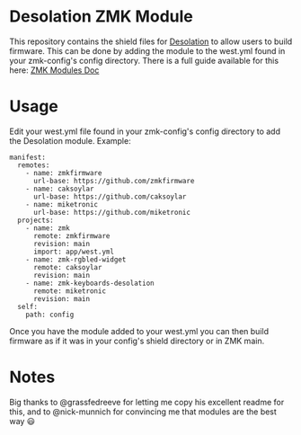 # Desolation ZMK Module

This repository contains the shield files for [Desolation](https://github.com/miketronic/desolation) to allow users to build firmware. This can be done by adding the module to the west.yml found in your zmk-config's config directory. There is a full guide available for this here: [ZMK Modules Doc](https://zmk.dev/docs/features/modules)

# Usage

Edit your west.yml file found in your zmk-config's config directory to add the Desolation module. Example:

```
manifest:
  remotes:
    - name: zmkfirmware
      url-base: https://github.com/zmkfirmware
    - name: caksoylar
      url-base: https://github.com/caksoylar
    - name: miketronic
      url-base: https://github.com/miketronic
  projects:
    - name: zmk
      remote: zmkfirmware
      revision: main
      import: app/west.yml
    - name: zmk-rgbled-widget
      remote: caksoylar
      revision: main
    - name: zmk-keyboards-desolation
      remote: miketronic
      revision: main
  self:
    path: config
```
Once you have the module added to your west.yml you can then build firmware as if it was in your config's shield directory or in ZMK main.

# Notes
Big thanks to @grassfedreeve for letting me copy his excellent readme for this, and to @nick-munnich for convincing me that modules are the best way 😃
